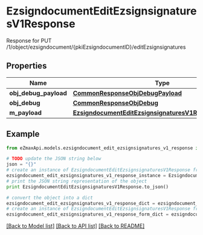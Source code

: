 # EzsigndocumentEditEzsignsignaturesV1Response

Response for PUT /1/object/ezsigndocument/{pkiEzsigndocumentID}/editEzsignsignatures

## Properties
Name | Type | Description | Notes
------------ | ------------- | ------------- | -------------
**obj_debug_payload** | [**CommonResponseObjDebugPayload**](CommonResponseObjDebugPayload.md) |  | 
**obj_debug** | [**CommonResponseObjDebug**](CommonResponseObjDebug.md) |  | [optional] 
**m_payload** | [**EzsigndocumentEditEzsignsignaturesV1ResponseMPayload**](EzsigndocumentEditEzsignsignaturesV1ResponseMPayload.md) |  | 

## Example

```python
from eZmaxApi.models.ezsigndocument_edit_ezsignsignatures_v1_response import EzsigndocumentEditEzsignsignaturesV1Response

# TODO update the JSON string below
json = "{}"
# create an instance of EzsigndocumentEditEzsignsignaturesV1Response from a JSON string
ezsigndocument_edit_ezsignsignatures_v1_response_instance = EzsigndocumentEditEzsignsignaturesV1Response.from_json(json)
# print the JSON string representation of the object
print EzsigndocumentEditEzsignsignaturesV1Response.to_json()

# convert the object into a dict
ezsigndocument_edit_ezsignsignatures_v1_response_dict = ezsigndocument_edit_ezsignsignatures_v1_response_instance.to_dict()
# create an instance of EzsigndocumentEditEzsignsignaturesV1Response from a dict
ezsigndocument_edit_ezsignsignatures_v1_response_form_dict = ezsigndocument_edit_ezsignsignatures_v1_response.from_dict(ezsigndocument_edit_ezsignsignatures_v1_response_dict)
```
[[Back to Model list]](../README.md#documentation-for-models) [[Back to API list]](../README.md#documentation-for-api-endpoints) [[Back to README]](../README.md)


